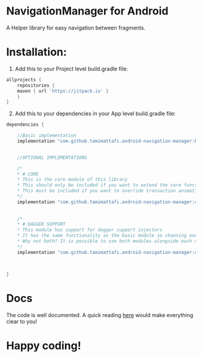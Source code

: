 # NavigationManager for Android
A Helper library for easy navigation between fragments.

# Installation:

1. Add this to your Project level build.gradle file:

```gradle
allprojects {
    repositories {
	maven { url 'https://jitpack.io' }
    }
}
```
2. Add this to your dependencies in your App level build.gradle file:


```gradle
dependencies {

    //Basic implementation
    implementation "com.github.tamimattafi.android-navigation-manager:basic:$latest_version"
    

    //OPTIONAL IMPLEMENTATIONS

    /*
    * # CORE
    * This is the core module of this library
    * This should only be included if you want to extend the core functionality in a different direction
    * This must be included if you want to override transaction animations
    */
    implementation "com.github.tamimattafi.android-navigation-manager:core:$latest_version"
   
   
    /*
    * # DAGGER SUPPORT
    * This module has support for dagger support injectors
    * It has the same functionality as the basic module so choosing one of them depends on your project requirements
    * Why not both? It is possible to use both modules alongside each other!
    */
    implementation "com.github.tamimattafi.android-navigation-manager:dagger:$latest_version"
   

   
}
```
# Docs
The code is well documented. A quick reading [here](https://github.com/tamimattafi/android-navigation-manager/blob/master/core/src/main/java/com/tamimattafi/navigation/core/NavigationContract.kt) would make everything clear to you!

# Happy coding!
